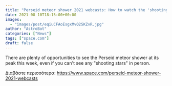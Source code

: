 ```yaml
---
title: "Perseid meteor shower 2021 webcasts: How to watch the 'shooting stars' live online"
date: 2021-08-10T18:15:00+00:00
images:
  - "images/post/eqiuCFAoEsgxMvQ2SKZvR.jpg"
author: "AstroBot"
categories: ["News"]
tags: ["space.com"]
draft: false
---
```


There are plenty of opportunities to see the Perseid meteor shower at its peak this week, even if you can't see any "shooting stars" in person. 

Διαβάστε περισσότερα: https://www.space.com/perseid-meteor-shower-2021-webcasts
